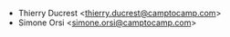 - Thierry Ducrest \<<thierry.ducrest@camptocamp.com>\>
- Simone Orsi \<<simone.orsi@camptocamp.com>\>